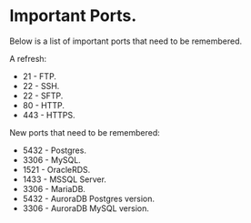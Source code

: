 # **Important Ports.**

Below is a list of important ports that need to be remembered.

A refresh:

* 21 - FTP.
* 22 - SSH.
* 22 - SFTP.
* 80 - HTTP.
* 443 - HTTPS.

New ports that need to be remembered:

* 5432 - Postgres.
* 3306 - MySQL.
* 1521 - OracleRDS.
* 1433 - MSSQL Server.
* 3306 - MariaDB.
* 5432 - AuroraDB Postgres version.
* 3306 - AuroraDB MySQL version.